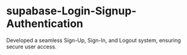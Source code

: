# supabase-Login-Signup-Authentication
 Developed a seamless Sign-Up, Sign-In, and Logout system, ensuring secure user access.
